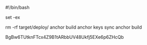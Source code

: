 #!/bin/bash

set -ex

rm -rf target/deploy/
anchor build
anchor keys sync
anchor build

BgBw6TUtknFTcx4Z9B1tARbbUV48Ukfj5EXe6p6ZHcQb

